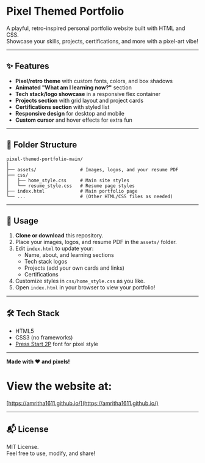 # Pixel Themed Portfolio

A playful, retro-inspired personal portfolio website built with HTML and CSS.  
Showcase your skills, projects, certifications, and more with a pixel-art vibe!

---

## ✨ Features

- **Pixel/retro theme** with custom fonts, colors, and box shadows
- **Animated "What am I learning now?"** section
- **Tech stack/logo showcase** in a responsive flex container
- **Projects section** with grid layout and project cards
- **Certifications section** with styled list
- **Responsive design** for desktop and mobile
- **Custom cursor** and hover effects for extra fun

---

## 📁 Folder Structure

```
pixel-themed-portfolio-main/
│
├── assets/                # Images, logos, and your resume PDF
├── css/
│   ├── home_style.css     # Main site styles
│   └── resume_style.css   # Resume page styles
├── index.html             # Main portfolio page
└── ...                    # (Other HTML/CSS files as needed)
```

---

## 🚀 Usage

1. **Clone or download** this repository.
2. Place your images, logos, and resume PDF in the `assets/` folder.
3. Edit `index.html` to update your:
    - Name, about, and learning sections
    - Tech stack logos
    - Projects (add your own cards and links)
    - Certifications
4. Customize styles in `css/home_style.css` as you like.
5. Open `index.html` in your browser to view your portfolio!

---

## 🛠️ Tech Stack

- HTML5
- CSS3 (no frameworks)
- [Press Start 2P](https://fonts.google.com/specimen/Press+Start+2P) font for pixel style

---

**Made with ❤️ and pixels!**

# View the website at:

[https://amritha1611.github.io/](https://amritha1611.github.io/)

---

## 📬 License

MIT License.  
Feel free to use, modify, and share!
